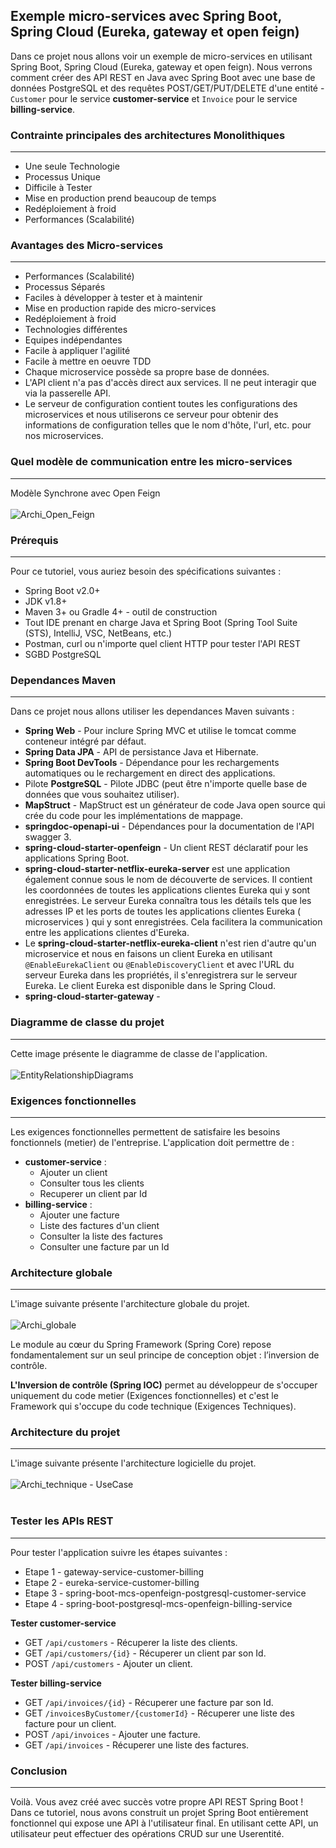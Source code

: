 ## Exemple micro-services avec Spring Boot, Spring Cloud (Eureka, gateway et open feign)
Dans ce projet nous allons voir un exemple de micro-services en utilisant Spring Boot, Spring Cloud (Eureka, gateway et open feign).
Nous verrons comment créer des API REST en Java avec Spring Boot avec une base de données PostgreSQL et des requêtes POST/GET/PUT/DELETE d'une entité - `Customer` pour le service **customer-service** et `Invoice` pour le service **billing-service**.

### Contrainte principales des architectures Monolithiques
---
* Une seule Technologie
* Processus Unique
* Difficile à Tester
* Mise en production prend beaucoup de temps
* Redéploiement à froid
* Performances (Scalabilité)

### Avantages des Micro-services
--- 
* Performances (Scalabilité)
* Processus Séparés
* Faciles à développer à tester et à maintenir
* Mise en production rapide des micro-services
* Redéploiement à froid
* Technologies différentes
* Equipes indépendantes
* Facile à appliquer l'agilité
* Facile à mettre en oeuvre TDD
* Chaque microservice possède sa propre base de données.
* L'API client n'a pas d'accès direct aux services. Il ne peut interagir que via la passerelle API.
* Le serveur de configuration contient toutes les configurations des microservices et nous utiliserons ce serveur pour obtenir des informations de configuration telles que le nom d'hôte, l'url, etc. pour nos microservices.

### Quel modèle de communication entre les micro-services
---
Modèle Synchrone avec Open Feign <br/><br/>
![Archi_Open_Feign](https://user-images.githubusercontent.com/75081354/137728252-da7ddde3-e07a-4972-9748-624beb9a1fcd.jpg)

### Prérequis
---
Pour ce tutoriel, vous auriez besoin des spécifications suivantes :
- Spring Boot v2.0+
- JDK v1.8+
- Maven 3+ ou Gradle 4+ - outil de construction
- Tout IDE prenant en charge Java et Spring Boot (Spring Tool Suite (STS), IntelliJ, VSC, NetBeans, etc.)
- Postman, curl ou n'importe quel client HTTP pour tester l'API REST
- SGBD PostgreSQL

### Dependances Maven
---
Dans ce projet nous allons utiliser les dependances Maven suivants :
- **Spring Web** - Pour inclure Spring MVC et utilise le tomcat comme conteneur intégré par défaut.
- **Spring Data JPA** - API de persistance Java et Hibernate.
- **Spring Boot DevTools** - Dépendance pour les rechargements automatiques ou le rechargement en direct des applications.
- Pilote **PostgreSQL** - Pilote JDBC (peut être n'importe quelle base de données que vous souhaitez utiliser).
- **MapStruct** - MapStruct est un générateur de code Java open source qui crée du code pour les implémentations de mappage.
- **springdoc-openapi-ui** - Dépendances pour la documentation de l'API swagger 3.
- **spring-cloud-starter-openfeign** - Un client REST déclaratif pour les applications Spring Boot.
- **spring-cloud-starter-netflix-eureka-server** est une application également connue sous le nom de découverte de services. Il contient les coordonnées de toutes les applications clientes Eureka qui y sont enregistrées. Le serveur Eureka connaîtra tous les détails tels que les adresses IP et les ports de toutes les applications clientes Eureka ( microservices ) qui y sont enregistrées. Cela facilitera la communication entre les applications clientes d'Eureka.
- Le **spring-cloud-starter-netflix-eureka-client** n'est rien d'autre qu'un microservice et nous en faisons un client Eureka en utilisant `@EnableEurekaClient` ou `@EnableDiscoveryClient` et avec l'URL du serveur Eureka dans les propriétés, il s'enregistrera sur le serveur Eureka. Le client Eureka est disponible dans le Spring Cloud.
- **spring-cloud-starter-gateway** - 

### Diagramme de classe du projet
---
Cette image présente le diagramme de classe de l'application.<br/><br/>
![EntityRelationshipDiagrams](https://user-images.githubusercontent.com/75081354/137728357-1ece09a3-e27a-4712-b619-01e41963bf75.jpg)

### Exigences fonctionnelles
---
Les exigences fonctionnelles permettent de satisfaire les besoins fonctionnels (metier) de l'entreprise.
L'application doit permettre de :
- **customer-service** :
	* Ajouter un client
	* Consulter tous les clients
	* Recuperer un client par Id
- **billing-service** :
	* Ajouter une facture
	* Liste des factures d'un client
	* Consulter la liste des factures
	* Consulter une facture par un Id

### Architecture globale
---
L'image suivante présente l'architecture globale du projet.<br/><br/>
![Archi_globale](https://user-images.githubusercontent.com/75081354/137728197-1a21d6a4-c9db-4f66-a8fb-4ef684602748.jpg)

Le module au cœur du Spring Framework (Spring Core) repose fondamentalement sur un seul principe de conception objet : l’inversion de contrôle.
	
**L'Inversion de contrôle (Spring IOC)** permet au développeur de s'occuper uniquement du code metier (Exigences fonctionnelles) et c'est le Framework qui s'occupe du code technique (Exigences Techniques).

### Architecture du projet
---
L'image suivante présente l'architecture logicielle du projet.<br/><br/>
![Archi_technique - UseCase](https://user-images.githubusercontent.com/75081354/137728303-d16671c2-ff08-4d4e-977f-75d07e5ec209.jpg)
<br/><br/>
### Tester les APIs REST
----
Pour tester l'application suivre les étapes suivantes :
* Etape 1 - gateway-service-customer-billing
* Etape 2 - eureka-service-customer-billing
* Etape 3 - spring-boot-mcs-openfeign-postgresql-customer-service
* Etape 4 - spring-boot-postgresql-mcs-openfeign-billing-service

**Tester customer-service**
* GET `/api/customers` - Récuperer la liste des clients.
* GET `/api/customers/{id}` - Récuperer un client par son Id.
* POST `/api/customers` - Ajouter un client.

**Tester billing-service**
* GET `/api/invoices/{id}` -  Récuperer une facture par son Id.
* GET `/invoicesByCustomer/{customerId}` - Récuperer une liste des facture pour un client.
* POST `/api/invoices` - Ajouter une facture.
* GET `/api/invoices` -  Récuperer une liste des factures.

### Conclusion
----
Voilà. Vous avez créé avec succès votre propre API REST Spring Boot !<br/>
Dans ce tutoriel, nous avons construit un projet Spring Boot entièrement fonctionnel qui expose une API à l'utilisateur final. En utilisant cette API, 
un utilisateur peut effectuer des opérations CRUD sur une Userentité.
